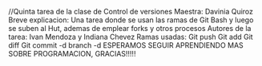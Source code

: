 //Quinta tarea de la clase de Control de versiones
Maestra: Davinia Quiroz
Breve explicacion: Una tarea donde se usan las ramas de Git Bash y luego se suben al Hut, ademas de emplear forks y otros procesos
Autores de la tarea: Ivan Mendoza y Indiana Chevez
Ramas usadas:
Git push
Git add
Git diff
Git commit -d
branch -d
ESPERAMOS SEGUIR APRENDIENDO MAS SOBRE PROGRAMACION, GRACIAS!!!!!
